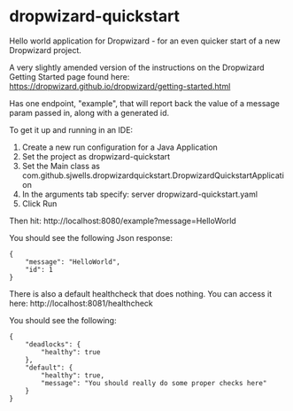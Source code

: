 dropwizard-quickstart
=====================

Hello world application for Dropwizard - for an even quicker start of a new Dropwizard project.

A very slightly amended version of the instructions on the Dropwizard Getting Started page found here: https://dropwizard.github.io/dropwizard/getting-started.html

Has one endpoint, "example", that will report back the value of a message param passed in, along with a generated id.

To get it up and running in an IDE:
1. Create a new run configuration for a Java Application
2. Set the project as dropwizard-quickstart
3. Set the Main class as com.github.sjwells.dropwizardquickstart.DropwizardQuickstartApplication
4. In the arguments tab specify: server dropwizard-quickstart.yaml
5. Click Run

Then hit:
http://localhost:8080/example?message=HelloWorld

You should see the following Json response:

    {
        "message": "HelloWorld",
        "id": 1
    }
    
There is also a default healthcheck that does nothing. You can access it here:
http://localhost:8081/healthcheck


You should see the following:

    {
        "deadlocks": {
            "healthy": true
        },
        "default": {
            "healthy": true,
            "message": "You should really do some proper checks here"
        }
    }